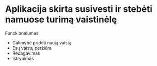 # Aplikacija skirta susivesti ir stebėti namuose turimą vaistinėlę

Funckionalumas
- Galimybė pridėti naują vaistą
- Esų vaistų peržiūra
- Redagavimas
- Ištrynimas
